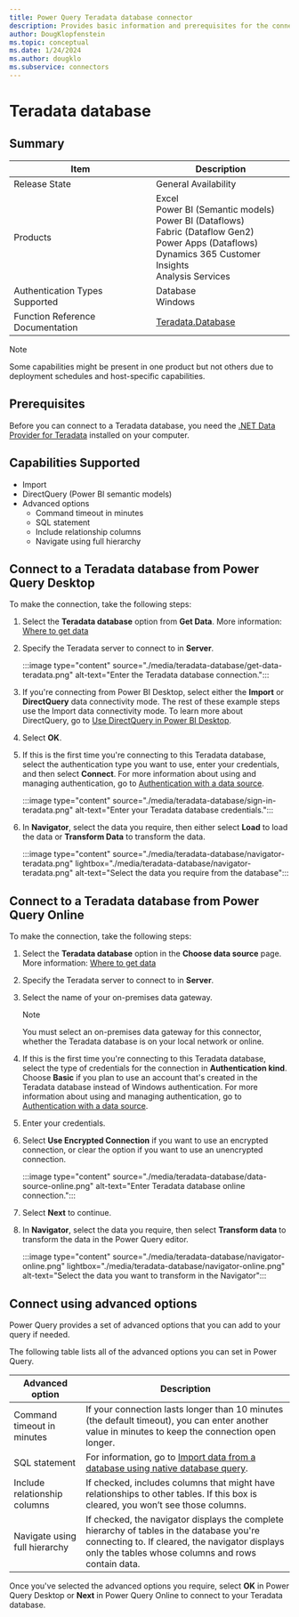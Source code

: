 ```yaml
---
title: Power Query Teradata database connector
description: Provides basic information and prerequisites for the connector, and instructions on how to connect to your Teradata database.
author: DougKlopfenstein
ms.topic: conceptual
ms.date: 1/24/2024
ms.author: dougklo
ms.subservice: connectors
---
```


# Teradata database

## Summary

| Item | Description |
| ---- | ----------- |
| Release State | General Availability |
| Products | Excel<br/>Power BI (Semantic models)<br/>Power BI (Dataflows)<br/>Fabric (Dataflow Gen2)<br/>Power Apps (Dataflows)<br/>Dynamics 365 Customer Insights<br/>Analysis Services |
| Authentication Types Supported | Database<br/>Windows |
| Function Reference Documentation | [Teradata.Database](/powerquery-m/teradata-database) |

> [!NOTE]
> Some capabilities might be present in one product but not others due to deployment schedules and host-specific capabilities.

## Prerequisites

Before you can connect to a Teradata database, you need the [.NET Data Provider for Teradata](https://downloads.teradata.com/download/connectivity/net-data-provider-for-teradata) installed on your computer.

## Capabilities Supported

* Import
* DirectQuery (Power BI semantic models)
* Advanced options
  * Command timeout in minutes
  * SQL statement
  * Include relationship columns
  * Navigate using full hierarchy

## Connect to a Teradata database from Power Query Desktop

To make the connection, take the following steps:

1. Select the **Teradata database** option from **Get Data**. More information: [Where to get data](../where-to-get-data.md)

2. Specify the Teradata server to connect to in **Server**.

   :::image type="content" source="./media/teradata-database/get-data-teradata.png" alt-text="Enter the Teradata database connection.":::

3. If you're connecting from Power BI Desktop, select either the **Import** or **DirectQuery** data connectivity mode. The rest of these example steps use the Import data connectivity mode. To learn more about DirectQuery, go to [Use DirectQuery in Power BI Desktop](/power-bi/connect-data/desktop-use-directquery).

4. Select **OK**.

5. If this is the first time you're connecting to this Teradata database, select the authentication type you want to use, enter your credentials, and then select **Connect**. For more information about using and managing authentication, go to [Authentication with a data source](../connectorauthentication.md).

   :::image type="content" source="./media/teradata-database/sign-in-teradata.png" alt-text="Enter your Teradata database credentials.":::

6. In **Navigator**, select the data you require, then either select **Load** to load the data or **Transform Data** to transform the data.

   :::image type="content" source="./media/teradata-database/navigator-teradata.png" lightbox="./media/teradata-database/navigator-teradata.png" alt-text="Select the data you require from the database":::
## Connect to a Teradata database from Power Query Online

To make the connection, take the following steps:

1. Select the **Teradata database** option in the **Choose data source** page. More information: [Where to get data](../where-to-get-data.md)

2. Specify the Teradata server to connect to in **Server**.

3. Select the name of your on-premises data gateway.

   > [!NOTE]
   > You must select an on-premises data gateway for this connector, whether the Teradata database is on your local network or online.

4. If this is the first time you're connecting to this Teradata database, select the type of credentials for the connection in **Authentication kind**. Choose **Basic** if you plan to use an account that's created in the Teradata database instead of Windows authentication. For more information about using and managing authentication, go to [Authentication with a data source](../connectorauthentication.md).

5. Enter your credentials.

6. Select **Use Encrypted Connection** if you want to use an encrypted connection, or clear the option if you want to use an unencrypted connection.

   :::image type="content" source="./media/teradata-database/data-source-online.png" alt-text="Enter Teradata database online connection.":::

7. Select **Next** to continue.

8. In **Navigator**, select the data you require, then select **Transform data** to transform the data in the Power Query editor.

   :::image type="content" source="./media/teradata-database/navigator-online.png" lightbox="./media/teradata-database/navigator-online.png" alt-text="Select the data you want to transform in the Navigator":::
## Connect using advanced options

Power Query provides a set of advanced options that you can add to your query if needed.

The following table lists all of the advanced options you can set in Power Query.

| Advanced option | Description |
| --------------- | ----------- |
| Command timeout in minutes | If your connection lasts longer than 10 minutes (the default timeout), you can enter another value in minutes to keep the connection open longer. |
| SQL statement | For information, go to [Import data from a database using native database query](../native-database-query.md). |
| Include relationship columns | If checked, includes columns that might have relationships to other tables. If this box is cleared, you won’t see those columns. |
| Navigate using full hierarchy | If checked, the navigator displays the complete hierarchy of tables in the database you're connecting to. If cleared, the navigator displays only the tables whose columns and rows contain data. |

Once you've selected the advanced options you require, select **OK** in Power Query Desktop or **Next** in Power Query Online to connect to your Teradata database.
